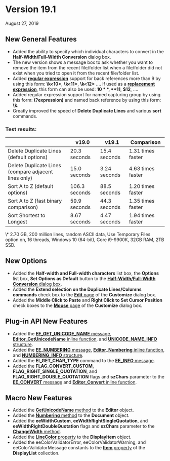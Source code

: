 # Version 19.1

August 27, 2019

## New General Features

- Added the ability to specify which individual characters to convert in the **Half-Width/Full-Width Conversion** dialog box.
- The new version shows a message box to ask whether you want to remove the item from the recent file/folder list when a file/folder did not exist when you tried to open it from the recent file/folder list.
- Added [**regular expression**](../howto/search/search_regexp_syntax) support for back references more than 9 by using this form: **\\k<10>**, **\\k<11>**, **\\k<12>** .... If used as a [**replacement expression**](../howto/search/replacement_expression_syntax), this form can also be used: **$10**, **$11**, **$12**, ....
- Added regular expression support for named capturing group by using this form: **(?<name>expression)** and named back reference by using this form: **\\k<name>**.
- Greatly improved the speed of **Delete Duplicate Lines** and various **sort** commands.

### Test results:

|  | v19.0 | v19.1 | Comparison |
| --- | --- | --- | --- |
| Delete Duplicate Lines (default options) | 20.3  seconds | 15.4 seconds | 1.31 times faster |
| Delete Duplicate Lines (compare adjacent lines only) | 15.0 seconds | 3.24 seconds | 4.63 times faster |
| Sort A to Z (default options) | 106.3 seconds | 88.5 seconds | 1.20 times faster |
| Sort A to Z (fast binary comparison) | 59.9 seconds | 44.3 seconds | 1.35 times faster |
| Sort Shortest to Longest | 8.67 seconds | 4.47 seconds | 1.94 times faster |

\\* 2.70 GB, 200 million lines, random ASCII data, Use Temporary Files option on, 16 threads, Windows 10 (64-bit), Core i9-9900K, 32GB RAM, 2TB SSD.

## New Options

- Added the **Half-width and Full-width characters** list box, the **Options** list box, **Set Options as Default** button to the [**Half-Width/Full-Width Conversion** dialog box](../dlg/convert/index).
- Added the **Extend selection on the Duplicate Lines/Columns commands** check box to the [**Edit** page](../dlg/customize/edit/index) of the **Customize** dialog box.
- Added the **Middle Click to Paste** and **Right Click to Set Cursor Position** check boxes to the [**Mouse** page](../dlg/customize/mouse/index) of the **Customize** dialog box.

## Plug-in API New Features

- Added the [**EE\_GET\_UNICODE\_NAME** message](../plugin/message/ee_get_unicode_name), [**Editor\_GetUnicodeName** inline function](../plugin/macro/editor_getunicodename), and [**UNICODE\_NAME\_INFO** structure](../plugin/structure/unicode_name_info).
- Added the [**EE\_NUMBERING** message](../plugin/message/ee_numbering), [**Editor\_Numbering** inline function](../plugin/macro/editor_numbering), and [**NUMBERING\_INFO** structure](../plugin/structure/numbering_info).
- Added the **EI\_GET\_CHAR\_TYPE** command to the [**EE\_INFO** message](../plugin/message/ee_info).
- Added the **FLAG\_CONVERT\_CUSTOM**, **FLAG\_RIGHT\_SINGLE\_QUOTATION**, and **FLAG\_RIGHT\_DOUBLE\_QUOTATION** flags and **szChars** parameter to the [**EE\_CONVERT** message](../plugin/message/ee_convert) and [**Editor\_Convert** inline function](../plugin/macro/editor_convert).

## Macro New Features

- Added the [**GetUnicodeName** method](../macro/editor/getunicodename) to the **Editor** object.
- Added the [**Numbering** method](../macro/document/numbering) to the **Document** object.
- Added the **eeWidthCustom**, **eeWidthRightSingleQuotation**, and **eeWidthRightDoubleQuotation** flags and **szChars** parameter to the [**ChangeWidth** method](../macro/selection/selection_changewidth).
- Added the [**LineColor** property](../macro/display_item/line_color) to the **DisplayItem** object.
- Added the eeColorValidatorError, eeColorValidatorWarning, and eeColorValidatorMessage constants to the [**Item** property](../macro/display_list/item) of the **DisplayList** collection.

